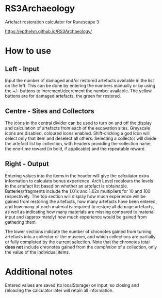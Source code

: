 # RS3Archaeology
Artefact restoration calculator for Runescape 3

https://epthelyn.github.io/RS3Archaeology/

# How to use
## Left - Input ##
Input the number of damaged and/or restored artefacts available in the list on the left. This can be done by entering the numbers manually or by using the +/- buttons to increment/decrement the number available. The yellow buttons are for damaged artefacts, the green for restored.

## Centre - Sites and Collectors ##
The icons in the central divider can be used to turn on and off the display and calculation of artefacts from each of the excavation sites. Greyscale icons are disabled, coloured icons enabled. Shift-clicking a god icon will select only that item and deselect all others. Selecting a collector will divide the artefact list by collection, with headers providing the collection name, the one-time reward (in bold, if applicable) and the repeatable reward.

## Right - Output ##
Entering values into the items in the header will give the calculator extra information to calculate bonus experience. Arch Level recolours the levels in the artefact list based on whether an artefact is obtainable. Batteries/fragments include the 1.01x and 1.02x multipliers for 10 and 100 respectively.
The top section will display how much experience will be gained from restoring the artefacts, how many artefacts have been entered, and how many of each material is required to restore all damage artefacts, as well as indicating how many materials are missing compared to material input and (approximately) how much experience would be gained from gathering them.

The lower sections indicate the number of chronotes gained from turning artefacts into a collector or the museum, and which collections are partially or fully completed by the current selection. Note that the chronotes total **does not** include chronotes gained from the *completion* of a collection, only the value of the individual items.

# Additional notes
Entered values are saved (to localStorage) on input, so closing and reloading the calculator later will retain all information.
